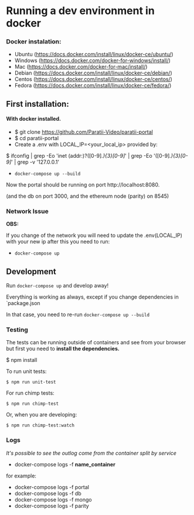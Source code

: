 # Running a dev environment in docker

### Docker instalation:
- Ubuntu (https://docs.docker.com/install/linux/docker-ce/ubuntu/)
- Windows (https://docs.docker.com/docker-for-windows/install/)
- Mac (https://docs.docker.com/docker-for-mac/install/)
- Debian (https://docs.docker.com/install/linux/docker-ce/debian/)
- Centos (https://docs.docker.com/install/linux/docker-ce/centos/)
- Fedora (https://docs.docker.com/install/linux/docker-ce/fedora/)

## First installation:

#### With docker installed.

* $ git clone https://github.com/Paratii-Video/paratii-portal
* $ cd paratii-portal
* Create a .env with LOCAL_IP=<your_local_ip> provided by:

$ ifconfig | grep -Eo 'inet (addr:)?([0-9]*\.){3}[0-9]*' | grep -Eo '([0-9]*\.){3}[0-9]*' | grep -v '127.0.0.1'

* `docker-compose up --build`

Now the portal should be running on port http://localhost:8080.

(and the db on port 3000, and the ethereum node (parity) on 8545)

### Network Issue

**OBS:**

If you change of the network you will need to update the .env(LOCAL_IP) with your new ip after this you need to run:

* `docker-compose up`

## Development

Run `docker-compose up` and develop away!

Everything is working as always, except if you change dependencies in `package.json

In that case, you need to re-run `docker-compose up --build`

### Testing

The tests can be running outside of containers and see from your browser but first you need to **install the dependencies.**

$ npm install

To run unit tests:

    $ npm run unit-test

For run chimp tests:

    $ npm run chimp-test

Or, when you are developing:

    $ npm run chimp-test:watch


### Logs

*It's possible to see the outlog come from the container split by service*

- docker-compose logs -f **name_container**

for example:

- docker-compose logs -f portal
- docker-compose logs -f db
- docker-compose logs -f mongo
- docker-compose logs -f parity
